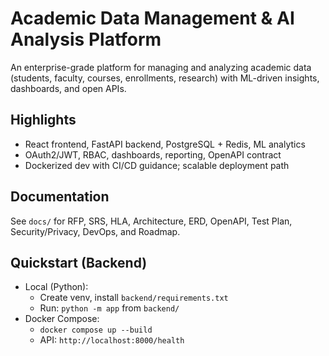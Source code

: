 # Academic Data Management & AI Analysis Platform

An enterprise-grade platform for managing and analyzing academic data (students, faculty, courses, enrollments, research) with ML-driven insights, dashboards, and open APIs.

## Highlights
- React frontend, FastAPI backend, PostgreSQL + Redis, ML analytics
- OAuth2/JWT, RBAC, dashboards, reporting, OpenAPI contract
- Dockerized dev with CI/CD guidance; scalable deployment path

## Documentation
See `docs/` for RFP, SRS, HLA, Architecture, ERD, OpenAPI, Test Plan, Security/Privacy, DevOps, and Roadmap.

## Quickstart (Backend)

- Local (Python):
  - Create venv, install `backend/requirements.txt`
  - Run: `python -m app` from `backend/`
- Docker Compose:
  - `docker compose up --build`
  - API: `http://localhost:8000/health`
